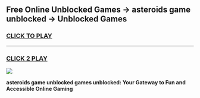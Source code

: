 
## Free Online Unblocked Games → asteroids game unblocked → Unblocked Games
<h3>
<a href="https://premium.freeplayer.one?title=asteroids_game_unblocked&ref=21F">CLICK TO PLAY</a></h3>
<hr>

<h3>
<a href="https://premium.freeplayer.one?title=asteroids_game_unblocked&ref=21F">CLICK 2 PLAY</a>
  
</h3>

<a href="https://premium.freeplayer.one?title=asteroids_game_unblocked&ref=21F/"><img src="https://clearcache.store/games.png"></a>


**asteroids game unblocked games unblocked: Your Gateway to Fun and Accessible Online Gaming**
